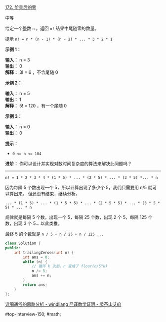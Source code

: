 
[172. 阶乘后的零](https://leetcode.cn/problems/factorial-trailing-zeroes/)

中等

给定一个整数 `n` ，返回 `n!` 结果中尾随零的数量。

提示 `n! = n * (n - 1) * (n - 2) * ... * 3 * 2 * 1`

**示例 1：**

**输入：** n = 3  
**输出：** 0  
**解释：** 3! = 6 ，不含尾随 0  

**示例 2：**

**输入：** n = 5  
**输出：** 1  
**解释：** 5! = 120 ，有一个尾随 0  

**示例 3：**

**输入：** n = 0  
**输出：** 0  

**提示：**

- `0 <= n <= 104`

**进阶：** 你可以设计并实现对数时间复杂度的算法来解决此问题吗？
---- ----
`n! = 1 * 2 * 3 * 4 * (1 * 5) * ... * (2 * 5) * ... * (3 * 5) *... * n`

因为每隔 5 个数出现一个 5，所以计算出现了多少个 5，我们只需要用 n/5 就可以算出来。
但还没有结束，继续分析。

`... * (1 * 5) * ... * (1 * 5 * 5) * ... * (2 * 5 * 5) * ... * (3 * 5 * 5) * ... * n`

规律就是每隔 5 个数，出现一个 5，每隔 25 个数，出现 2 个 5，每隔 125 个数，出现 3 个 5... 以此类推。

最终 5 的个数就是 `n / 5 + n / 25 + n / 125 ...`

```cpp
class Solution {
public:
    int trailingZeroes(int n) {
        int ans = 0;
        while (n) {
            // 循环 k 次后，n 变成了 floor(n/5^k)
            n /= 5;
            ans += n;
        }
        return ans;
    }
};
```
[详细通俗的思路分析 - windliang ](https://leetcode.cn/problems/factorial-trailing-zeroes/solutions/47030/xiang-xi-tong-su-de-si-lu-fen-xi-by-windliang-3)
[严谨数学证明 - 灵茶山艾府](https://leetcode.cn/problems/factorial-trailing-zeroes/solutions/2972637/yan-jin-shu-xue-zheng-ming-pythonjavaccg-fe5t)

#top-interview-150; #math; 